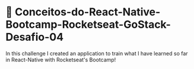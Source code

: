 # 🚀 Conceitos-do-React-Native-Bootcamp-Rocketseat-GoStack-Desafio-04

In this challenge I created an application to train what I have learned so far in React-Native with Rocketseat's Bootcamp!
